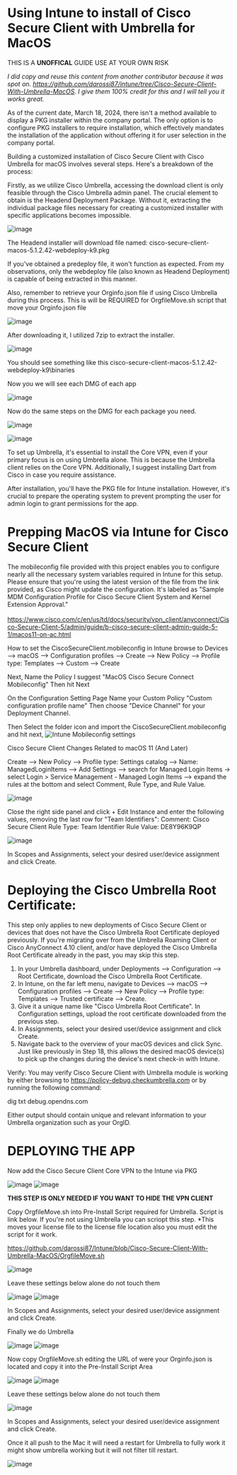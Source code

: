 # Using Intune to install of Cisco Secure Client with Umbrella for MacOS

THIS IS A **UNOFFICAL** GUIDE USE AT YOUR OWN RISK

*I did copy and reuse this content from another contributor because it was spot on. https://github.com/darossi87/intune/tree/Cisco-Secure-Client-With-Umbrella-MacOS. I give them 100% credit for this and I will tell you it works great.* 

As of the current date, March 18, 2024, there isn't a method available to display a PKG installer within the company portal. The only option is to configure PKG installers to require installation, which effectively mandates the installation of the application without offering it for user selection in the company portal.

Building a customized installation of Cisco Secure Client with Cisco Umbrella for macOS involves several steps. Here's a breakdown of the process:

Firstly, as we utilize Cisco Umbrella, accessing the download client is only feasible through the Cisco Umbrella admin panel. The crucial element to obtain is the Headend Deployment Package. Without it, extracting the individual package files necessary for creating a customized installer with specific applications becomes impossible.

![image](https://github.com/edtechjeff/edtechjeff/blob/main/HowTo/Assets/IntuneUmbrellaMAC/313776819-9f8464a4-f2e6-493a-b660-a68879a28833.png)

The Headend installer will download file named: cisco-secure-client-macos-5.1.2.42-webdeploy-k9.pkg

If you've obtained a predeploy file, it won't function as expected. From my observations, only the webdeploy file (also known as Headend Deployment) is capable of being extracted in this manner.

Also, remember to retrieve your Orginfo.json file if using Cisco Umbrella during this process. This is will be REQUIRED for OrgfileMove.sh script that move your Orginfo.json file

![image](https://github.com/edtechjeff/edtechjeff/blob/main/HowTo/Assets/IntuneUmbrellaMAC/313790844-37a2a85a-4100-41c2-9f60-799386013ca5.png)


After downloading it, I utilized 7zip to extract the installer.

![image](https://github.com/edtechjeff/edtechjeff/blob/main/HowTo/Assets/IntuneUmbrellaMAC/313794475-cc4f74a0-3710-49c4-ae3c-7ff3adeeb233.png)

You should see something like this
cisco-secure-client-macos-5.1.2.42-webdeploy-k9\binaries

Now you we will see each DMG of each app

![image](https://github.com/edtechjeff/edtechjeff/blob/main/HowTo/Assets/IntuneUmbrellaMAC/313776114-c72ab80c-c19c-4549-b1fd-449d154e2b35.png)

Now do the same steps on the DMG for each package you need.

![image](https://github.com/edtechjeff/edtechjeff/blob/main/HowTo/Assets/IntuneUmbrellaMAC/313782791-d54256be-74e9-4ca6-a7c8-6867bc1ab5b0.png)

![image](https://github.com/edtechjeff/edtechjeff/blob/main/HowTo/Assets/IntuneUmbrellaMAC/313783043-1b597379-abd1-49e6-8881-dcdaa87f5b48.png)


To set up Umbrella, it's essential to install the Core VPN, even if your primary focus is on using Umbrella alone. This is because the Umbrella client relies on the Core VPN. Additionally, I suggest installing Dart from Cisco in case you require assistance.

After installation, you'll have the PKG file for Intune installation. However, it's crucial to prepare the operating system to prevent prompting the user for admin login to grant permissions for the app.

# Prepping MacOS via Intune for Cisco Secure Client

The mobileconfig file provided with this project enables you to configure nearly all the necessary system variables required in Intune for this setup. Please ensure that you're using the latest version of the file from the link provided, as Cisco might update the configuration. It's labeled as "Sample MDM Configuration Profile for Cisco Secure Client System and Kernel Extension Approval."
<br>
<br>
https://www.cisco.com/c/en/us/td/docs/security/vpn_client/anyconnect/Cisco-Secure-Client-5/admin/guide/b-cisco-secure-client-admin-guide-5-1/macos11-on-ac.html

How to set the CiscoSecureClient.mobileconfig in Intune
browse to Devices --> macOS --> Configuration profiles --> Create --> New Policy --> Profile type: Templates --> Custom --> Create

Next, Name the Policy I suggest "MacOS Cisco Secure Connect Mobileconfig" Then hit Next

On the Configuration Setting Page Name your Custom Policy "Custom configuration profile name" Then choose "Device Channel" for your Deployment Channel.

Then Select the folder icon and import the CiscoSecureClient.mobileconfig and hit next, 
![Intune Mobileconfig settings](https://github.com/edtechjeff/edtechjeff/blob/main/HowTo/Assets/IntuneUmbrellaMAC/313780845-26148586-aed9-4a39-ba3f-f3385e41c48a.png)



Cisco Secure Client Changes Related to macOS 11 (And Later)

Create --> New Policy --> Profile type: Settings catalog -->
Name: ManagedLoginItems --> Add Settings --> search for Managed Login Items -> select Login > Service Management - Managed Login Items --> expand the rules at the bottom and select Comment, Rule Type, and Rule Value. 

![image](https://github.com/edtechjeff/edtechjeff/blob/main/HowTo/Assets/IntuneUmbrellaMAC/313781272-6c0c9d03-e108-4451-bbc9-f58307eab2c9.png)

Close the right side panel and click + Edit Instance and enter the following values, removing the last row for "Team Identifiers":
Comment: Cisco Secure Client
Rule Type: Team Identifier
Rule Value: DE8Y96K9QP

![image](https://github.com/edtechjeff/edtechjeff/blob/main/HowTo/Assets/IntuneUmbrellaMAC/313781155-5f45b827-9240-47f1-ae87-67be7b2d78c6.png)


In Scopes and Assignments, select your desired user/device assignment and click Create. 

# Deploying the Cisco Umbrella Root Certificate:
This step only applies to new deployments of Cisco Secure Client or devices that does not have the Cisco Umbrella Root Certificate deployed previously. If you're migrating over from the Umbrella Roaming Client or Cisco AnyConnect 4.10 client, and/or have deployed the Cisco Umbrella Root Certificate already in the past, you may skip this step. 
 
1.	In your Umbrella dashboard, under Deployments --> Configuration --> Root
Certificate, download the Cisco Umbrella Root Certificate. 
2.	In Intune, on the far left menu, navigate to Devices --> macOS --> Configuration profiles --> Create --> New Policy --> Profile type: Templates --> Trusted certificate --> Create. 
3.	Give it a unique name like "Cisco Umbrella Root Certificate". In Configuration settings, upload the root certificate downloaded from the previous step. 
4.	In Assignments, select your desired user/device assignment and click Create.
5.	Navigate back to the overview of your macOS devices and click Sync. Just like previously in Step 18, this allows the desired macOS device(s) to pick up the changes during the device's next check-in with Intune. 
 
Verify:
You may verify Cisco Secure Client with Umbrella module is working by either browsing to https://policy-debug.checkumbrella.com or by running the following command:

dig txt debug.opendns.com

Either output should contain unique and relevant information to your Umbrella organization such as your OrgID. 

# DEPLOYING THE APP

Now add the Cisco Secure Client Core VPN to the Intune via PKG

![image](https://github.com/edtechjeff/edtechjeff/blob/main/HowTo/Assets/IntuneUmbrellaMAC/313784666-016a52bf-a3ab-451c-8e72-95bb81ba6383.png)
![image](https://github.com/edtechjeff/edtechjeff/blob/main/HowTo/Assets/IntuneUmbrellaMAC/313786367-e4d3fd5e-7e48-42e7-b955-9628afec36b1.png)

**THIS STEP IS ONLY NEEDED IF YOU WANT TO HIDE THE VPN CLIENT**

Copy OrgfileMove.sh into Pre-Install Script required for Umbrella. Script is link below.  If you're not using Umbrella you can scriopt this step.
*This moves your license file to the license file location also you must edit the script for it work. 

https://github.com/darossi87/Intune/blob/Cisco-Secure-Client-With-Umbrella-MacOS/OrgfileMove.sh


![image](https://github.com/edtechjeff/edtechjeff/blob/main/HowTo/Assets/IntuneUmbrellaMAC/313857204-37165e59-4157-4908-aec0-fe184e756fbb.png)


Leave these settings below alone do not touch them

![image](https://github.com/edtechjeff/edtechjeff/blob/main/HowTo/Assets/IntuneUmbrellaMAC/313788698-8b53b2a2-481e-4b4b-81ef-cf8b50d3c7fb.png)
![image](https://github.com/edtechjeff/edtechjeff/blob/main/HowTo/Assets/IntuneUmbrellaMAC/313786608-4703c1b3-1d18-4f1c-8421-4533d9591976.png)

In Scopes and Assignments, select your desired user/device assignment and click Create. 

Finally we do Umbrella

![image](https://github.com/edtechjeff/edtechjeff/blob/main/HowTo/Assets/IntuneUmbrellaMAC/313784666-016a52bf-a3ab-451c-8e72-95bb81ba6383.png)
![image](https://github.com/edtechjeff/edtechjeff/blob/main/HowTo/Assets/IntuneUmbrellaMAC/313787212-42404266-23a3-41fa-8bb7-fbe2d568f6f9.png)

Now copy OrgfileMove.sh editing the URL of were your Orginfo.json is located and copy it into the Pre-Install Script Area

![image](https://github.com/edtechjeff/edtechjeff/blob/main/HowTo/Assets/IntuneUmbrellaMAC/313787669-b54474ff-ed55-4f48-948b-192cabcfd7ec.png)
![image](https://github.com/edtechjeff/edtechjeff/blob/main/HowTo/Assets/IntuneUmbrellaMAC/313788698-8b53b2a2-481e-4b4b-81ef-cf8b50d3c7fb.png)

Leave these settings below alone do not touch them

![image](https://github.com/edtechjeff/edtechjeff/blob/main/HowTo/Assets/IntuneUmbrellaMAC/313788772-78439863-4dc1-4d6c-b446-e1510066bf0f.png)

In Scopes and Assignments, select your desired user/device assignment and click Create. 

Once it all push to the Mac it will need a restart for Umbrella to fully work it might show umbrella working but it will not filter till restart.

![image](https://github.com/edtechjeff/edtechjeff/blob/main/HowTo/Assets/IntuneUmbrellaMAC/313793763-f8feb199-8a2a-4426-8026-f68df16cc958.png)

